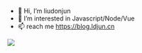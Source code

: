 - 👋 Hi, I’m liudonjun
- 👀 I’m interested in Javascript/Node/Vue
- 📫 reach me https://blog.ldjun.cn

![](https://github-readme-stats.vercel.app/api?username=liudonjun)
